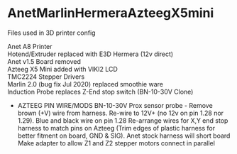 # AnetMarlinHermeraAzteegX5mini
Files used in 3D printer config

Anet A8 Printer  
Hotend/Extruder replaced with E3D Hermera (12v direct)  
Anet v1.5 Board removed  
Azteeg X5 Mini added with VIKI2 LCD  
TMC2224 Stepper Drivers  
Marlin 2.0 (bug fix Jul 2020) replaced smoothie ware  
Induction Probe replaces Z-End stop switch (BN-10-30V Clone)  

- AZTEEG PIN WIRE/MODS
BN-10-30V Prox sensor probe - Remove brown (+V) wire from harness. Re-wire to 12V+ (no 12v on pin 1.28 nor 1.29). Blue and black wire on pin 1.28
Re-arrange wires for X,Y end stop harness to match pins on Azteeg (Trim edges of plastic harness for better fitment on board, GND & SIG). Anet stock harness will short board
Make adapter to allow Z1 and Z2 stepper motors connect in parallel





